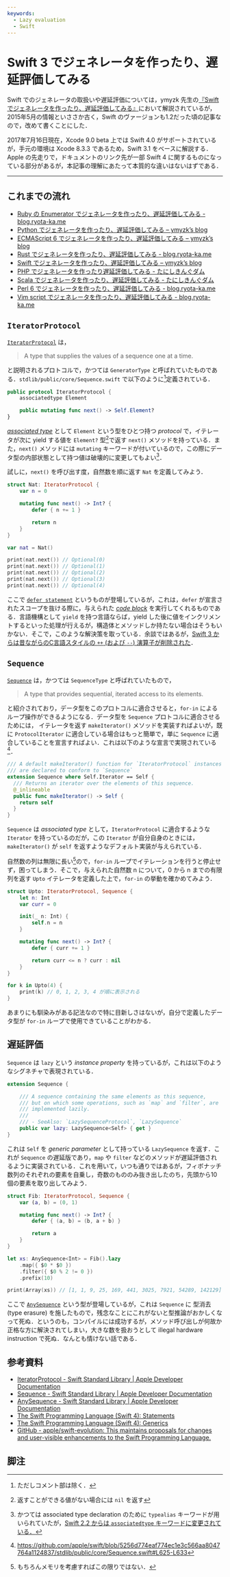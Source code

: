 ```yaml
---
keywords:
  - Lazy evaluation
  - Swift
---
```


# Swift 3 でジェネレータを作ったり、遅延評価してみる

Swift でのジェネレータの取扱いや遅延評価については，ymyzk 先生の[『Swift でジェネレータを作ったり、遅延評価してみる』](https://blog.ymyzk.com/2015/05/swift-generator-lazy/)において解説されているが，2015年5月の情報といささか古く，Swift のヴァージョンも1.2だった頃の記事なので，改めて書くことにした．

2017年7月16日現在，Xcode 9.0 beta 上では Swift 4.0 がサポートされているが，手元の環境は Xcode 8.3.3 であるため，Swift 3.1 をベースに解説する．Apple の先走りで，ドキュメントのリンク先が一部 Swift 4 に関するものになっている部分があるが，本記事の理解にあたって本質的な違いはないはずである．

---

## これまでの流れ

- [Ruby の Enumerator でジェネレータを作ったり、遅延評価してみる - blog.ryota-ka.me](https://blog.ryota-ka.me/posts/2015/04/23/generators-and-lazy-evaluation-in-ruby)
- [Python でジェネレータを作ったり、遅延評価してみる – ymyzk’s blog](https://blog.ymyzk.com/2015/04/python-generator-lazy/)
- [ECMAScript 6 でジェネレータを作ったり、遅延評価してみる – ymyzk’s blog](https://blog.ymyzk.com/2015/04/ecmascript-6-generator-lazy/)
- [Rust でジェネレータを作ったり、遅延評価してみる - blog.ryota-ka.me](https://blog.ryota-ka.me/posts/2015/05/18/generators-and-lazy-evaluation-in-rust)
- [Swift でジェネレータを作ったり、遅延評価してみる – ymyzk’s blog](https://blog.ymyzk.com/2015/05/swift-generator-lazy/)
- [PHP でジェネレータを作ったり遅延評価してみる - たにしきんぐダム](https://tanishiking24.hatenablog.com/entry/2015/07/30/164111)
- [Scala でジェネレータを作ったり、遅延評価してみる - たにしきんぐダム](https://tanishiking24.hatenablog.com/entry/scala-generator)
- [Perl 6 でジェネレータを作ったり、遅延評価してみる - blog.ryota-ka.me](https://blog.ryota-ka.me/posts/2015/12/30/generators-and-lazy-evaluation-in-perl-6)
- [Vim script でジェネレータを作ったり、遅延評価してみる - blog.ryota-ka.me](https://blog.ryota-ka.me/posts/2016/12/08/generators-and-lazy-evaluation-in-vim-script)

## `IteratorProtocol`

[`IteratorProtocol`](https://developer.apple.com/documentation/swift/iteratorprotocol) は，

> A type that supplies the values of a sequence one at a time.

と説明されるプロトコルで，かつては `GeneratorType` と呼ばれていたものである．`stdlib/public/core/Sequence.swift` で以下のように[^1]定義されている．

```swift filename=stdlib/public/core/Sequence.swift
public protocol IteratorProtocol {
    associatedtype Element

    public mutating func next() -> Self.Element?
}
```

[_associated type_](https://developer.apple.com/library/content/documentation/Swift/Conceptual/Swift_Programming_Language/Generics.html#//apple_ref/doc/uid/TP40014097-CH26-ID189) として `Element` という型をひとつ持つ _protocol_ で，イテレータが次に yield する値を `Element?` 型[^2]で返す `next()` メソッドを持っている．また，`next()` メソッドには `mutating` キーワードが付いているので，この際にデータ型の内部状態として持つ値は破壊的に変更してもよい[^3]．

試しに，`next()` を呼び出す度，自然数を順に返す `Nat` を定義してみよう．

```swift
struct Nat: IteratorProtocol {
    var n = 0

    mutating func next() -> Int? {
        defer { n += 1 }

        return n
    }
}

var nat = Nat()

print(nat.next()) // Optional(0)
print(nat.next()) // Optional(1)
print(nat.next()) // Optional(2)
print(nat.next()) // Optional(3)
print(nat.next()) // Optional(4)
```

ここで [`defer statement`](https://developer.apple.com/library/content/documentation/Swift/Conceptual/Swift_Programming_Language/Statements.html#//apple_ref/doc/uid/TP40014097-CH33-ID532) というものが登場しているが，これは，`defer` が宣言されたスコープを抜ける際に，与えられた [_code block_](https://developer.apple.com/library/content/documentation/Swift/Conceptual/Swift_Programming_Language/Declarations.html#//apple_ref/swift/grammar/code-block) を実行してくれるものである．言語機構として `yield` を持つ言語ならば，yield した後に値をインクリメントするといった処理が行えるが，構造体とメソッドしか持たない場合はそうもいかない．そこで，このような解決策を取っている．余談ではあるが，[Swift 3 からは昔ながらのC言語スタイルの `++` (および `--`) 演算子が削除された](https://github.com/apple/swift-evolution/blob/master/proposals/0004-remove-pre-post-inc-decrement.md)．

## `Sequence`

[`Sequence`](https://developer.apple.com/documentation/swift/sequence) は，かつては `SequenceType` と呼ばれていたもので，

> A type that provides sequential, iterated access to its elements.

と紹介されており，データ型をこのプロトコルに適合させると，`for-in` によるループ操作ができるようになる．データ型を `Sequence` プロトコルに適合させるためには， イテレータを返す `makeIterator()` メソッドを実装すればよいが，既に `ProtocolIterator` に適合している場合はもっと簡単で，単に `Sequence` に適合していることを宣言すればよい．これは以下のような宣言で実現されている[^4]．

```swift
/// A default makeIterator() function for `IteratorProtocol` instances that
/// are declared to conform to `Sequence`
extension Sequence where Self.Iterator == Self {
  /// Returns an iterator over the elements of this sequence.
  @_inlineable
  public func makeIterator() -> Self {
    return self
  }
}
```

`Sequence` は _associated type_ として，`IteratorProtocol` に適合するような `Iterator` を持っているのだが，この `Iterator` が自分自身のときには， `makeIterator()` が `self` を返すようなデフォルト実装が与えられている．

自然数の列は無限に長い[^5]ので，`for-in` ループでイテレーションを行うと停止せず，困ってしまう．そこで，与えられた自然数 n について，0 から n までの有限列を返す `Upto` イテレータを定義した上で，`for-in` の挙動を確かめてみよう．

```swift
struct Upto: IteratorProtocol, Sequence {
    let n: Int
    var curr = 0

    init(_ n: Int) {
        self.n = n
    }

    mutating func next() -> Int? {
        defer { curr += 1 }

        return curr <= n ? curr : nil
    }
}

for k in Upto(4) {
    print(k) // 0, 1, 2, 3, 4 が順に表示される
}
```

あまりにも馴染みがある記法なので特に目新しさはないが，自分で定義したデータ型が `for-in` ループで使用できていることがわかる．

## 遅延評価

`Sequence` は `lazy` という _instance property_ を持っているが，これは以下のようなシグネチャで表現されている．

```swift
extension Sequence {

    /// A sequence containing the same elements as this sequence,
    /// but on which some operations, such as `map` and `filter`, are
    /// implemented lazily.
    ///
    /// - SeeAlso: `LazySequenceProtocol`, `LazySequence`
    public var lazy: LazySequence<Self> { get }
}
```

これは `Self` を _generic parameter_ として持っている `LazySequence` を返す．これが `Sequence` の遅延版であり，`map` や `filter` などのメソッドが遅延評価されるように実装されている．これを用いて，いつも通りではあるが，フィボナッチ数列のそれぞれの要素を自乗し，奇数のもののみ抜き出したのち，先頭から10個の要素を取り出してみよう．

```swift
struct Fib: IteratorProtocol, Sequence {
    var (a, b) = (0, 1)

    mutating func next() -> Int? {
        defer { (a, b) = (b, a + b) }

        return a
    }
}

let xs: AnySequence<Int> = Fib().lazy
    .map({ $0 * $0 })
    .filter({ $0 % 2 != 0 })
    .prefix(10)

print(Array(xs)) // [1, 1, 9, 25, 169, 441, 3025, 7921, 54289, 142129]
```

ここで [`AnySequence`](https://developer.apple.com/documentation/swift/anysequence) という型が登場しているが，これは `Sequence` に 型消去 (type erasure) を施したもので，残念なことにこれがないと型推論がおかしくなって死ぬ．というのも，コンパイルには成功するが，メソッド呼び出しが何故か正格な方に解決されてしまい，大きな数を扱おうとして illegal hardware instruction で死ぬ．なんとも情けない話である．

## 参考資料

- [IteratorProtocol - Swift Standard Library | Apple Developer Documentation](https://developer.apple.com/documentation/swift/iteratorprotocol)
- [Sequence - Swift Standard Library | Apple Developer Documentation](https://developer.apple.com/documentation/swift/sequence)
- [AnySequence - Swift Standard Library | Apple Developer Documentation](https://developer.apple.com/documentation/swift/anysequence)
- [The Swift Programming Language (Swift 4): Statements](https://developer.apple.com/library/content/documentation/Swift/Conceptual/Swift_Programming_Language/Statements.html)
- [The Swift Programming Language (Swift 4): Generics](https://developer.apple.com/library/content/documentation/Swift/Conceptual/Swift_Programming_Language/Generics.html)
- [GitHub - apple/swift-evolution: This maintains proposals for changes and user-visible enhancements to the Swift Programming Language.](https://github.com/apple/swift-evolution)

## 脚注

[^1]: ただしコメント部は除く．
[^2]: 返すことができる値がない場合には `nil` を返す
[^3]: かつては associated type declaration のために `typealias` キーワードが用いられていたが，[Swift 2.2 からは `associatedtype` キーワードに変更されている．](https://github.com/apple/swift-evolution/blob/master/proposals/0011-replace-typealias-associated.md)
[^4]: https://github.com/apple/swift/blob/5256d774eaf774ec1e3c566aa8047764a1124837/stdlib/public/core/Sequence.swift#L625-L633
[^5]: もちろんメモリを考慮すればこの限りではない．
